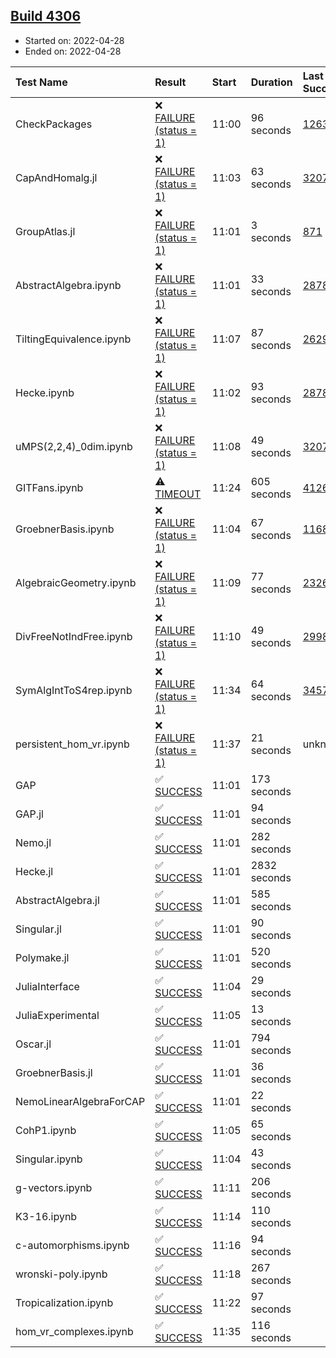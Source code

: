 ## [Build 4306](https://oscarci.mathematik.uni-kl.de/job/oscar-stable/4306/)

* Started on: 2022-04-28
* Ended on: 2022-04-28

| Test Name    | Result | Start | Duration | Last Success | First Failure |
|:-------------|:-------|:------|:---------|:-------------|:--------------|
| CheckPackages | ❌ [FAILURE (status = 1)](https://oscarci.mathematik.uni-kl.de/job/oscar-stable/4306/artifact/logs/build-4306/CheckPackages.log) | 11:00 | 96 seconds | [1263](https://oscarci.mathematik.uni-kl.de/job/oscar-stable/1263/) | [1264](https://oscarci.mathematik.uni-kl.de/job/oscar-stable/1264/) |
| CapAndHomalg.jl | ❌ [FAILURE (status = 1)](https://oscarci.mathematik.uni-kl.de/job/oscar-stable/4306/artifact/logs/build-4306/CapAndHomalg.jl.log) | 11:03 | 63 seconds | [3207](https://oscarci.mathematik.uni-kl.de/job/oscar-stable/3207/) | [3208](https://oscarci.mathematik.uni-kl.de/job/oscar-stable/3208/) |
| GroupAtlas.jl | ❌ [FAILURE (status = 1)](https://oscarci.mathematik.uni-kl.de/job/oscar-stable/4306/artifact/logs/build-4306/GroupAtlas.jl.log) | 11:01 | 3 seconds | [871](https://oscarci.mathematik.uni-kl.de/job/oscar-stable/871/) | [872](https://oscarci.mathematik.uni-kl.de/job/oscar-stable/872/) |
| AbstractAlgebra.ipynb | ❌ [FAILURE (status = 1)](https://oscarci.mathematik.uni-kl.de/job/oscar-stable/4306/artifact/logs/build-4306/AbstractAlgebra.ipynb.log) | 11:01 | 33 seconds | [2878](https://oscarci.mathematik.uni-kl.de/job/oscar-stable/2878/) | [2879](https://oscarci.mathematik.uni-kl.de/job/oscar-stable/2879/) |
| TiltingEquivalence.ipynb | ❌ [FAILURE (status = 1)](https://oscarci.mathematik.uni-kl.de/job/oscar-stable/4306/artifact/logs/build-4306/TiltingEquivalence.ipynb.log) | 11:07 | 87 seconds | [2629](https://oscarci.mathematik.uni-kl.de/job/oscar-stable/2629/) | [2630](https://oscarci.mathematik.uni-kl.de/job/oscar-stable/2630/) |
| Hecke.ipynb | ❌ [FAILURE (status = 1)](https://oscarci.mathematik.uni-kl.de/job/oscar-stable/4306/artifact/logs/build-4306/Hecke.ipynb.log) | 11:02 | 93 seconds | [2878](https://oscarci.mathematik.uni-kl.de/job/oscar-stable/2878/) | [2879](https://oscarci.mathematik.uni-kl.de/job/oscar-stable/2879/) |
| uMPS(2,2,4)_0dim.ipynb | ❌ [FAILURE (status = 1)](https://oscarci.mathematik.uni-kl.de/job/oscar-stable/4306/artifact/logs/build-4306/uMPS-2-2-4-_0dim.ipynb.log) | 11:08 | 49 seconds | [3207](https://oscarci.mathematik.uni-kl.de/job/oscar-stable/3207/) | [3208](https://oscarci.mathematik.uni-kl.de/job/oscar-stable/3208/) |
| GITFans.ipynb | ⚠ [TIMEOUT](https://oscarci.mathematik.uni-kl.de/job/oscar-stable/4306/artifact/logs/build-4306/GITFans.ipynb.log) | 11:24 | 605 seconds | [4126](https://oscarci.mathematik.uni-kl.de/job/oscar-stable/4126/) | [4127](https://oscarci.mathematik.uni-kl.de/job/oscar-stable/4127/) |
| GroebnerBasis.ipynb | ❌ [FAILURE (status = 1)](https://oscarci.mathematik.uni-kl.de/job/oscar-stable/4306/artifact/logs/build-4306/GroebnerBasis.ipynb.log) | 11:04 | 67 seconds | [1168](https://oscarci.mathematik.uni-kl.de/job/oscar-stable/1168/) | [1169](https://oscarci.mathematik.uni-kl.de/job/oscar-stable/1169/) |
| AlgebraicGeometry.ipynb | ❌ [FAILURE (status = 1)](https://oscarci.mathematik.uni-kl.de/job/oscar-stable/4306/artifact/logs/build-4306/AlgebraicGeometry.ipynb.log) | 11:09 | 77 seconds | [2326](https://oscarci.mathematik.uni-kl.de/job/oscar-stable/2326/) | [2327](https://oscarci.mathematik.uni-kl.de/job/oscar-stable/2327/) |
| DivFreeNotIndFree.ipynb | ❌ [FAILURE (status = 1)](https://oscarci.mathematik.uni-kl.de/job/oscar-stable/4306/artifact/logs/build-4306/DivFreeNotIndFree.ipynb.log) | 11:10 | 49 seconds | [2998](https://oscarci.mathematik.uni-kl.de/job/oscar-stable/2998/) | [2999](https://oscarci.mathematik.uni-kl.de/job/oscar-stable/2999/) |
| SymAlgIntToS4rep.ipynb | ❌ [FAILURE (status = 1)](https://oscarci.mathematik.uni-kl.de/job/oscar-stable/4306/artifact/logs/build-4306/SymAlgIntToS4rep.ipynb.log) | 11:34 | 64 seconds | [3457](https://oscarci.mathematik.uni-kl.de/job/oscar-stable/3457/) | [3458](https://oscarci.mathematik.uni-kl.de/job/oscar-stable/3458/) |
| persistent_hom_vr.ipynb | ❌ [FAILURE (status = 1)](https://oscarci.mathematik.uni-kl.de/job/oscar-stable/4306/artifact/logs/build-4306/persistent_hom_vr.ipynb.log) | 11:37 | 21 seconds | unknown | unknown |
| GAP | ✅ [SUCCESS](https://oscarci.mathematik.uni-kl.de/job/oscar-stable/4306/artifact/logs/build-4306/GAP.log) | 11:01 | 173 seconds |  |  |
| GAP.jl | ✅ [SUCCESS](https://oscarci.mathematik.uni-kl.de/job/oscar-stable/4306/artifact/logs/build-4306/GAP.jl.log) | 11:01 | 94 seconds |  |  |
| Nemo.jl | ✅ [SUCCESS](https://oscarci.mathematik.uni-kl.de/job/oscar-stable/4306/artifact/logs/build-4306/Nemo.jl.log) | 11:01 | 282 seconds |  |  |
| Hecke.jl | ✅ [SUCCESS](https://oscarci.mathematik.uni-kl.de/job/oscar-stable/4306/artifact/logs/build-4306/Hecke.jl.log) | 11:01 | 2832 seconds |  |  |
| AbstractAlgebra.jl | ✅ [SUCCESS](https://oscarci.mathematik.uni-kl.de/job/oscar-stable/4306/artifact/logs/build-4306/AbstractAlgebra.jl.log) | 11:01 | 585 seconds |  |  |
| Singular.jl | ✅ [SUCCESS](https://oscarci.mathematik.uni-kl.de/job/oscar-stable/4306/artifact/logs/build-4306/Singular.jl.log) | 11:01 | 90 seconds |  |  |
| Polymake.jl | ✅ [SUCCESS](https://oscarci.mathematik.uni-kl.de/job/oscar-stable/4306/artifact/logs/build-4306/Polymake.jl.log) | 11:01 | 520 seconds |  |  |
| JuliaInterface | ✅ [SUCCESS](https://oscarci.mathematik.uni-kl.de/job/oscar-stable/4306/artifact/logs/build-4306/JuliaInterface.log) | 11:04 | 29 seconds |  |  |
| JuliaExperimental | ✅ [SUCCESS](https://oscarci.mathematik.uni-kl.de/job/oscar-stable/4306/artifact/logs/build-4306/JuliaExperimental.log) | 11:05 | 13 seconds |  |  |
| Oscar.jl | ✅ [SUCCESS](https://oscarci.mathematik.uni-kl.de/job/oscar-stable/4306/artifact/logs/build-4306/Oscar.jl.log) | 11:01 | 794 seconds |  |  |
| GroebnerBasis.jl | ✅ [SUCCESS](https://oscarci.mathematik.uni-kl.de/job/oscar-stable/4306/artifact/logs/build-4306/GroebnerBasis.jl.log) | 11:01 | 36 seconds |  |  |
| NemoLinearAlgebraForCAP | ✅ [SUCCESS](https://oscarci.mathematik.uni-kl.de/job/oscar-stable/4306/artifact/logs/build-4306/NemoLinearAlgebraForCAP.log) | 11:01 | 22 seconds |  |  |
| CohP1.ipynb | ✅ [SUCCESS](https://oscarci.mathematik.uni-kl.de/job/oscar-stable/4306/artifact/logs/build-4306/CohP1.ipynb.log) | 11:05 | 65 seconds |  |  |
| Singular.ipynb | ✅ [SUCCESS](https://oscarci.mathematik.uni-kl.de/job/oscar-stable/4306/artifact/logs/build-4306/Singular.ipynb.log) | 11:04 | 43 seconds |  |  |
| g-vectors.ipynb | ✅ [SUCCESS](https://oscarci.mathematik.uni-kl.de/job/oscar-stable/4306/artifact/logs/build-4306/g-vectors.ipynb.log) | 11:11 | 206 seconds |  |  |
| K3-16.ipynb | ✅ [SUCCESS](https://oscarci.mathematik.uni-kl.de/job/oscar-stable/4306/artifact/logs/build-4306/K3-16.ipynb.log) | 11:14 | 110 seconds |  |  |
| c-automorphisms.ipynb | ✅ [SUCCESS](https://oscarci.mathematik.uni-kl.de/job/oscar-stable/4306/artifact/logs/build-4306/c-automorphisms.ipynb.log) | 11:16 | 94 seconds |  |  |
| wronski-poly.ipynb | ✅ [SUCCESS](https://oscarci.mathematik.uni-kl.de/job/oscar-stable/4306/artifact/logs/build-4306/wronski-poly.ipynb.log) | 11:18 | 267 seconds |  |  |
| Tropicalization.ipynb | ✅ [SUCCESS](https://oscarci.mathematik.uni-kl.de/job/oscar-stable/4306/artifact/logs/build-4306/Tropicalization.ipynb.log) | 11:22 | 97 seconds |  |  |
| hom_vr_complexes.ipynb | ✅ [SUCCESS](https://oscarci.mathematik.uni-kl.de/job/oscar-stable/4306/artifact/logs/build-4306/hom_vr_complexes.ipynb.log) | 11:35 | 116 seconds |  |  |
